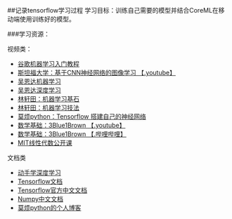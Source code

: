 
##记录tensorflow学习过程
学习目标：训练自己需要的模型并结合CoreML在移动端使用训练好的模型。

###学习资源：

视频类：

- [谷歌机器学习入门教程](https://developers.google.cn/machine-learning/crash-course/)
- [斯坦福大学：基于CNN神经网络的图像学习 【.youtube】 ](https://www.youtube.com/watch?v=vT1JzLTH4G4&list=PL3FW7Lu3i5JvHM8ljYj-zLfQRF3EO8sYv)
- [吴恩达机器学习](https://study.163.com/course/introduction/1004570029.htm)
- [吴恩达深度学习](https://mooc.study.163.com/smartSpec/detail/1001319001.htm)
- [林轩田：机器学习基石](https://www.bilibili.com/video/av4294020/)
- [林轩田：机器学习技法](https://www.bilibili.com/video/av12469267)
- [莫烦python：Tensorflow 搭建自己的神经网络](https://www.bilibili.com/video/av16001891/)
- [数学基础：3Blue1Brown 【.youtube】](https://www.youtube.com/channel/UCYO_jab_esuFRV4b17AJtAw)
- [数学基础：3Blue1Brown 【.哔哩哔哩】](http://space.bilibili.com/88461692/#/)
- [MIT线性代数公开课]()

文档类

- [动手学深度学习](https://zh.diveintodeeplearning.org)
- [Tensorflow文档](https://www.tensorflow.org/tutorials/)
- [Tensorflow官方中文文档](http://www.tensorfly.cn/tfdoc/api_docs/python/nn.html)
- [Numpy中文文档](https://www.numpy.org.cn)
- [莫烦python的个人博客](https://morvanzhou.github.io/tutorials/machine-learning/)






